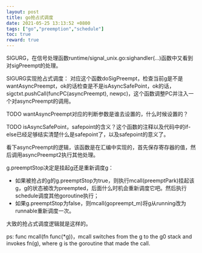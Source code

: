 ```yaml
---
layout: post  
title: go抢占式调度
date: 2021-05-25 13:13:52 +0800
tags: ["go","preemption","schedule"]
toc: true
reward: true
---
```


SIGURG，在信号处理函数runtime/signal_unix.go:sighandler(...)函数中又看到对sigPreempt的处理。

SIGURG实现抢占式调度：
对应这个函数doSigPreempt，检查当前g是不是wantAsyncPreempt，ok的话检查是不是isAsyncSafePoint，ok的话，sigctxt.pushCall(funcPC(asyncPreempt), newpc)，这个函数调整PC并注入一个对asyncPreempt的调用。

TODO wantAsyncPreempt对应的判断参数是谁去设置的，什么时候设置的？

TODO isAsyncSafePoint，safepoint的含义？这个函数的注释以及代码中的if-else已经足够结实清楚什么是safepoint了，以及safepoint的意义了。

看下asyncPreempt的逻辑，该函数是在汇编中实现的，首先保存寄存器的值，然后调用asyncPreempt2执行其他处理。

g.preemptStop决定是挂起g还是重新调度g：
- 如果被抢占的g的g.preemptStop为true，则执行mcall(preemptPark)挂起该g，g的状态被改为preempted，后面什么时机会重新调度它吧。然后执行schedule调度其他goroutine执行；
- 如果g.preemptStop为false，则mcall(gopreempt_m)将g从running改为runnable重新调度一次。

大致的抢占式调度逻辑就是这样的。

ps: func mcall(fn func(*g))，mcall switches from the g to the g0 stack and invokes fn(g),
where g is the goroutine that made the call.


